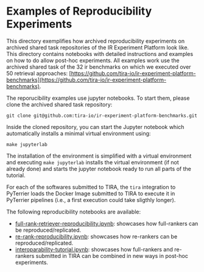 # Examples of Reproducibility Experiments

This directory exemplifies how archived reproducibility experiments on archived shared task repositories of the IR Experiment Platform look like.
This directory contains notebooks with detailed instructions and examples on how to do allow post-hoc experiments.
All examples work use the archived shared task of the 32 ir benchmarks on which we executed over 50 retrieval approaches: [https://github.com/tira-io/ir-experiment-platform-benchmarks](https://github.com/tira-io/ir-experiment-platform-benchmarks).

The reporucibility examples use jupyter notebooks.
To start them, please clone the archived shared task repository:

```
git clone git@github.com:tira-io/ir-experiment-platform-benchmarks.git
```

Inside the cloned repository, you can start the Jupyter notebook which automatically installs a minimal virtual environment using:
```
make jupyterlab
```


The installation of the environment is simplified with a virtual environment and executing `make jupyterlab` installs the virtual environment (if not already done) and starts the jupyter notebook ready to run all parts of the tutorial.

For each of the softwares submitted to TIRA, the `tira` integration to PyTerrier loads the Docker Image submitted to TIRA to execute it in PyTerrier pipelines (i.e., a first execution could take sligthly longer).

The following reproducibility notebooks are available:

- [full-rank-retriever-reproducibility.ipynb](full-rank-retriever-reproducibility.ipynb): showcases how full-rankers can be reproduced/replicated.
- [re-rank-reproducibility.ipynb](re-rank-reproducibility.ipynb): showcases how re-rankers can be reproduced/replicated.
- [interoparability-tutorial.ipynb](interoparability-tutorial.ipynb): showcases how full-rankers and re-rankers submitted in TIRA can be combined in new ways in post-hoc experiments.

